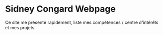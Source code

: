 
# Sidney Congard Webpage

Ce site me présente rapidement, liste mes compétences / centre d'intérêts et mes projets.
